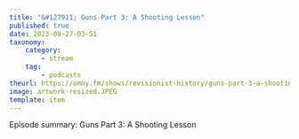 ```yaml
---
title: "&#127911; Guns Part 3: A Shooting Lesson"
published: true
date: 2023-09-27-03-51
taxonomy:
    category:
        - stream
    tag:
        - podcasts
theurl: https://omny.fm/shows/revisionist-history/guns-part-3-a-shooting-lesson
image: artwork-resized.JPEG
template: item
---
```


Episode summary: Guns Part 3: A Shooting Lesson

